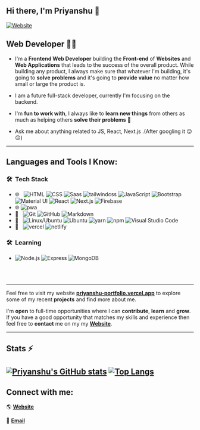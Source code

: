 

## Hi there, I'm Priyanshu 👋

[![Website](https://img.shields.io/website?label=priyanshu-portfolio.vercel.app&style=for-the-badge&url=https%3A%2F%2Fcodestackr.com)](https://priyanshu-portfolio.vercel.app/)

## Web Developer 👨‍💻

- I'm a **Frontend Web Developer** building the **Front-end** of **Websites** and **Web Applications** that leads to the success of the overall product. While building any product, I always make sure that whatever I'm building, it's going to **solve problems** and it's going to **provide value** no matter how small or large the product is.

- I am a future full-stack developer, currently I'm focusing on the backend.

- I'm **fun to work with**, I always like to **learn new things** from others as much as helping others **solve their problems** 🚀
- Ask me about anything related to JS, React, Next.js .(After googling it 😜😌)
---

## **Languages and Tools I Know**:


### 🛠 &nbsp;Tech Stack

- 🌐 &nbsp;
  ![HTML](https://img.shields.io/badge/-HTML-333333?style=flat&logo=HTML5)
  ![CSS](https://img.shields.io/badge/-CSS-333333?style=flat&logo=CSS3&logoColor=1572B6)
  ![Saas](https://img.shields.io/badge/-Sass-333333?style=flat&logo=sass&logoColor=1572B6)
  ![tailwindcss](https://img.shields.io/badge/-tailwind_css-333333?style=flat&logo=tailwindcss&logoColor=1572B6)
  ![JavaScript](https://img.shields.io/badge/-JavaScript-333333?style=flat&logo=javascript)
  ![Bootstrap](https://img.shields.io/badge/-Bootstrap-333333?style=flat&logo=bootstrap&logoColor=563D7C)
  ![Material UI](https://img.shields.io/badge/-Material_UI-333333?style=flat&logo=materialdesignicons&logoColor=563D7C)
  ![React](https://img.shields.io/badge/-React-333333?style=flat&logo=react)
  ![Next.js](https://img.shields.io/badge/-Next.js-333333?style=flat&logo=next.js)
  ![Firebase](https://img.shields.io/badge/-Firebase-333333?style=flat&logo=Firebase)
- 🌐 
  ![pwa](https://img.shields.io/badge/-Progressive_Web_App-333333?style=flat&logo=pwa)
 - 🔧 &nbsp;
 ![Git](https://img.shields.io/badge/-Git-333333?style=flat&logo=git)
 ![GitHub](https://img.shields.io/badge/-GitHub-333333?style=flat&logo=github)
 ![Markdown](https://img.shields.io/badge/-Markdown-333333?style=flat&logo=markdown)
- 🔧 &nbsp;
  ![Linux/Ubuntu](https://img.shields.io/badge/-Linux-333333?style=flat&logo=linux)
  ![Ubuntu](https://img.shields.io/badge/-Ubuntu-333333?style=flat&logo=Ubuntu)
  ![yarn](https://img.shields.io/badge/-yarn-333333?style=flat&logo=yarn)
  ![npm](https://img.shields.io/badge/-npm-333333?style=flat&logo=npm)
  ![Visual Studio Code](https://img.shields.io/badge/-Visual%20Studio%20Code-333333?style=flat&logo=visual-studio-code&logoColor=007ACC)
- 🔧 &nbsp;
 ![vercel](https://img.shields.io/badge/-vercel-333333?style=flat&logo=vercel)
 ![netlify](https://img.shields.io/badge/-netlify-333333?style=flat&logo=netlify)
### 🛠 &nbsp;Learning
- ![Node.js](https://img.shields.io/badge/-Node.js-333333?style=flat&logo=node.js)
  ![Express](https://img.shields.io/badge/-Express-333333?style=flat&logo=Express)
  ![MongoDB](https://img.shields.io/badge/-MongoDB-333333?style=flat&logo=mongodb)

<br />
<br />

---

Feel free to visit my website **[priyanshu-portfolio.vercel.app](https://priyanshu-portfolio.vercel.app/)** to explore some of my recent **projects** and find more about me.

I'm **open** to full-time opportunities where I can **contribute**, **learn** and **grow**. If you have a good opportunity that matches my skills and experience then feel free to **contact** me on my my **[Website](https://priyanshu-portfolio.vercel.app/)**.


---

## **Stats** ⚡

[![Priyanshu's GitHub stats](https://github-readme-stats.vercel.app/api?username=priyanshupatwari)](https://github.com/anuraghazra/github-readme-stats)
[![Top Langs](https://github-readme-stats.vercel.app/api/top-langs/?username=priyanshupatwari&layout=compact)](https://github.com/anuraghazra/github-readme-stats)
---

## Connect with me:
🌎 **[Website](https://priyanshu-portfolio.vercel.app/)**

📧 **[Email](mailto:patwaripriyanshu2021@gmail.com)**


